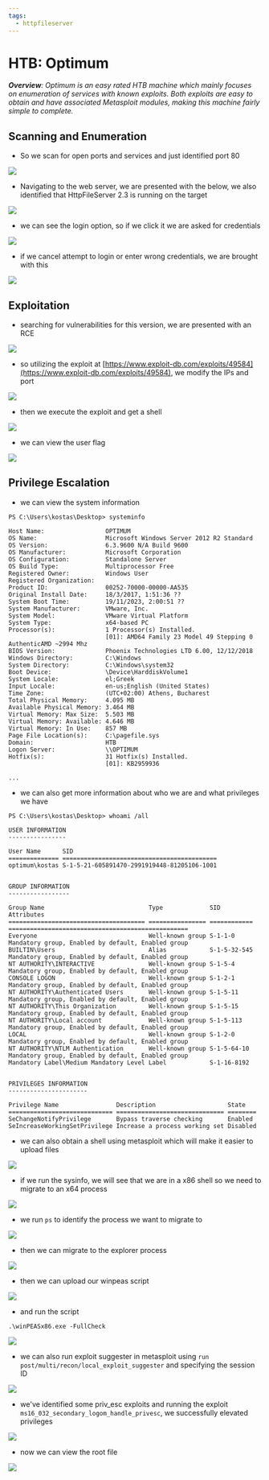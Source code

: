 ```yaml
---
tags:
  - httpfileserver
---
```

# HTB: Optimum

***Overview**: Optimum is an easy rated HTB machine which mainly focuses on enumeration of services with known exploits. Both exploits are easy to obtain and have associated Metasploit modules, making this machine fairly simple to complete.*
## Scanning and Enumeration

- So we scan for open ports and services and just identified port 80

![](assets/Optimum_assets/Pasted%20image%2020231112193641.png)

- Navigating to the web server, we are presented with the below, we also identified that HttpFileServer 2.3 is running on the target

![](assets/Optimum_assets/Pasted%20image%2020231112160630.png)

- we can see the login option, so if we click it we are asked for credentials

![](assets/Optimum_assets/Pasted%20image%2020231112160935.png)

- if we cancel attempt to login or enter wrong credentials, we are brought with this

![](assets/Optimum_assets/Pasted%20image%2020231112160915.png)

## Exploitation

- searching for vulnerabilities for this version, we are presented with an RCE

![](assets/Optimum_assets/Pasted%20image%2020231228000724.png)

- so utilizing the exploit at [https://www.exploit-db.com/exploits/49584](https://www.exploit-db.com/exploits/49584), we modify the IPs and port

![](assets/Optimum_assets/Pasted%20image%2020231112162915.png)

- then we execute the exploit and get a shell

![](assets/Optimum_assets/Pasted%20image%2020231112163025.png)

- we can view the user flag

![](assets/Optimum_assets/Pasted%20image%2020231112163240.png)

## Privilege Escalation

- we can view the system information

```shell
PS C:\Users\kostas\Desktop> systeminfo    

Host Name:                 OPTIMUM
OS Name:                   Microsoft Windows Server 2012 R2 Standard
OS Version:                6.3.9600 N/A Build 9600
OS Manufacturer:           Microsoft Corporation
OS Configuration:          Standalone Server
OS Build Type:             Multiprocessor Free
Registered Owner:          Windows User
Registered Organization:   
Product ID:                00252-70000-00000-AA535
Original Install Date:     18/3/2017, 1:51:36 ??
System Boot Time:          19/11/2023, 2:00:51 ??
System Manufacturer:       VMware, Inc.
System Model:              VMware Virtual Platform
System Type:               x64-based PC
Processor(s):              1 Processor(s) Installed.
                           [01]: AMD64 Family 23 Model 49 Stepping 0 AuthenticAMD ~2994 Mhz
BIOS Version:              Phoenix Technologies LTD 6.00, 12/12/2018
Windows Directory:         C:\Windows
System Directory:          C:\Windows\system32
Boot Device:               \Device\HarddiskVolume1
System Locale:             el;Greek
Input Locale:              en-us;English (United States)
Time Zone:                 (UTC+02:00) Athens, Bucharest
Total Physical Memory:     4.095 MB
Available Physical Memory: 3.464 MB
Virtual Memory: Max Size:  5.503 MB
Virtual Memory: Available: 4.646 MB
Virtual Memory: In Use:    857 MB
Page File Location(s):     C:\pagefile.sys
Domain:                    HTB
Logon Server:              \\OPTIMUM
Hotfix(s):                 31 Hotfix(s) Installed.
                           [01]: KB2959936

...
```

- we can also get more information about who we are and what privileges we have

```shell
PS C:\Users\kostas\Desktop> whoami /all

USER INFORMATION
----------------

User Name      SID                                        
============== ===========================================
optimum\kostas S-1-5-21-605891470-2991919448-81205106-1001


GROUP INFORMATION
-----------------

Group Name                             Type             SID          Attributes                                        
====================================== ================ ============ ==================================================
Everyone                               Well-known group S-1-1-0      Mandatory group, Enabled by default, Enabled group
BUILTIN\Users                          Alias            S-1-5-32-545 Mandatory group, Enabled by default, Enabled group
NT AUTHORITY\INTERACTIVE               Well-known group S-1-5-4      Mandatory group, Enabled by default, Enabled group
CONSOLE LOGON                          Well-known group S-1-2-1      Mandatory group, Enabled by default, Enabled group
NT AUTHORITY\Authenticated Users       Well-known group S-1-5-11     Mandatory group, Enabled by default, Enabled group
NT AUTHORITY\This Organization         Well-known group S-1-5-15     Mandatory group, Enabled by default, Enabled group
NT AUTHORITY\Local account             Well-known group S-1-5-113    Mandatory group, Enabled by default, Enabled group
LOCAL                                  Well-known group S-1-2-0      Mandatory group, Enabled by default, Enabled group
NT AUTHORITY\NTLM Authentication       Well-known group S-1-5-64-10  Mandatory group, Enabled by default, Enabled group
Mandatory Label\Medium Mandatory Level Label            S-1-16-8192                                                    


PRIVILEGES INFORMATION
----------------------

Privilege Name                Description                    State   
============================= ============================== ========
SeChangeNotifyPrivilege       Bypass traverse checking       Enabled 
SeIncreaseWorkingSetPrivilege Increase a process working set Disabled

```

- we can also obtain a shell using metasploit which will make it easier to upload files

![](assets/Optimum_assets/Pasted%20image%2020231112173450.png)

- if we run the sysinfo, we will see that we are in a x86 shell so we need to migrate to an x64 process

![](assets/Optimum_assets/Pasted%20image%2020231112190746.png)

- we run `ps` to identify the process we want to migrate to

![](assets/Optimum_assets/Pasted%20image%2020231112190720.png)

- then we can migrate to the explorer process

![](assets/Optimum_assets/Pasted%20image%2020231112190807.png)

- then we can upload our winpeas script

![](assets/Optimum_assets/Pasted%20image%2020231112173315.png)

- and run the script

```
.\winPEASx86.exe -FullCheck
```

![](assets/Optimum_assets/Pasted%20image%2020231112173334.png)

- we can also run exploit suggester in metasploit using `run post/multi/recon/local_exploit_suggester` and specifying the session ID

![](assets/Optimum_assets/Pasted%20image%2020231112191049.png)

- we've identified some priv_esc exploits and running the exploit `ms16_032_secondary_logom_handle_privesc`, we successfully elevated privileges

![](assets/Optimum_assets/Pasted%20image%2020231112192940.png)

- now we can view the root file

![](assets/Optimum_assets/Pasted%20image%2020231112193006.png)

